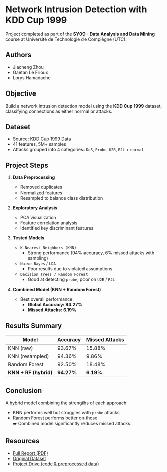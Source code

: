 # Network Intrusion Detection with KDD Cup 1999

Project completed as part of the **SY09 - Data Analysis and Data Mining** course at Université de Technologie de Compiègne (UTC).

## Authors

- Jiacheng Zhou  
- Gaëtan Le Frioux  
- Lorys Hamadache  

## Objective

Build a network intrusion detection model using the **KDD Cup 1999** dataset, classifying connections as either normal or attacks.

## Dataset

- Source: [KDD Cup 1999 Data](http://kdd.ics.uci.edu/databases/kddcup99/kddcup99.html)
- 41 features, 5M+ samples
- Attacks grouped into 4 categories: `DoS`, `Probe`, `U2R`, `R2L` + `normal`

## Project Steps

1. **Data Preprocessing**
   - Removed duplicates
   - Normalized features
   - Resampled to balance class distribution

2. **Exploratory Analysis**
   - PCA visualization
   - Feature correlation analysis
   - Identified key discriminant features

3. **Tested Models**
   - `K-Nearest Neighbors (KNN)`
     - Strong performance (94% accuracy, 6% missed attacks with sampling)
   - `Naive Bayes` / `LDA`
     - Poor results due to violated assumptions
   - `Decision Trees / Random Forest`
     - Good at detecting `probe`, poor on `U2R` / `R2L`

4. **Combined Model (KNN + Random Forest)**
   - Best overall performance:  
     - **Global Accuracy: 94.27%**  
     - **Missed Attacks: 6.19%**

## Results Summary

| Model                | Accuracy | Missed Attacks |
|----------------------|----------|----------------|
| KNN (raw)            | 93.67%   | 15.88%         |
| KNN (resampled)      | 94.36%   | 9.86%          |
| Random Forest        | 92.50%   | 18.48%         |
| **KNN + RF (hybrid)** | **94.27%** | **6.19%**     |

## Conclusion

A hybrid model combining the strengths of each approach:
- KNN performs well but struggles with `probe` attacks
- Random Forest performs better on those  
➡️ Combined model significantly reduces missed attacks.

## Resources

- [Full Report (PDF)](./FinalReport.pdf)
- [Original Dataset](http://kdd.ics.uci.edu/databases/kddcup99/kddcup99.html)
- [Project Drive (code & preprocessed data)](https://drive.google.com/drive/folders/1T_X-T6xR1IJPhWZ5lR04Z8Io1rDK8Tdg?usp=sharing)
